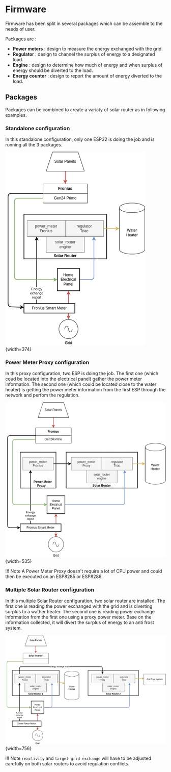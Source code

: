 # Firmware

Firmware has been split in several packages which can be assemble to the needs of user.

Packages are :

* **Power meters** : design to measure the energy exchanged with the grid.
* **Regulator** : design to channel the surplus of energy to a designated load.
* **Engine** : design to determine how much of energy and when surplus of energy should be diverted to the load.
* **Energy counter** : design to report the amount of energy diverted to the load.

## Packages

Packages can be combined to create a variaty of solar router as in following examples.

### Standalone configuration

In this standalone configuration, only one ESP32 is doing the job and is running all the 3 packages.

![hardware connection](images/standalone.drawio.png){width=374}

### Power Meter Proxy configuration

In this proxy configuration, two ESP is doing the job. The first one (which coud be located into the electrical panel) gather the power meter information. The second one (which could be located close to the water heater) is getting the power meter information from the first ESP through the network and perfom the regulation.

![hardware connection](images/with_proxy.drawio.png){width=535}

!!! Note
    A Power Meter Proxy doesn't require a lot of CPU power and could then be executed on an ESP8285 or ESP8286.

### Multiple Solar Router configuration

In this multiple Solar Router configuration, two solar router are installed. The first one is reading the power exchanged with the grid and is diverting surplus to a wather heater. The second one is reading power exchange information from the first one using a proxy power meter. Base on the information collected, it will divert the surplus of energy to an anti frost system.

![hardware connection](images/multiple_routers.drawio.png){width=756}

!!! Note
    `reactivity` and `target grid exchange` will have to be adjusted carefully on both solar routers to avoid regulation conflicts.
